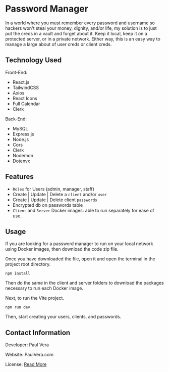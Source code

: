 # Password Manager

In a world where you must remember every password and username so hackers won't steal your money, dignity, and/or life, my solution is to just put the creds in a vault and forget about it. Keep it local, keep it on a protected server, or in a private network. Either way, this is an easy way to manage a large about of user creds or client creds.

## Technology Used

Front-End:

- React.js
- TailwindCSS
- Axios
- React Icons
- Full Calendar
- Clerk

Back-End:

- MySQL
- Express.js
- Node.js
- Cors
- Clerk
- Nodemon
- Dotenvx

## Features

- `Roles` for Users (admin, manager, staff)
- Create | Update | Delete a `client` and/or `user`
- Create | Update | Delete client `passwords`
- Encrypted db on passwords table
- `Client` and `Server` Docker images: able to run separately for ease of use.

## Usage

If you are looking for a password manager to run on your local network using Docker images, then download the code zip file.

Once you have downloaded the file, open it and open the terminal in the project root directory.

```console
npm install
```

Then do the same in the client and server folders to download the packages necessary to run each Docker image.

Next, to run the Vite project.

```console
npm run dev
```

Then, start creating your users, clients, and passwords.

## Contact Information

Developer: Paul Vera

Website: PaulVera.com

License: [Read More](./LICENSE)

